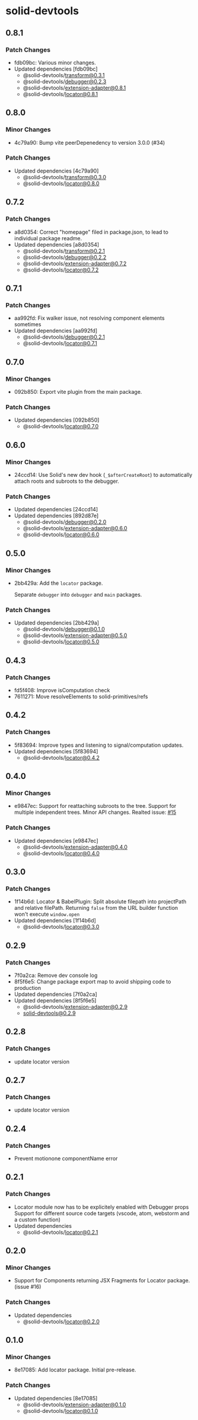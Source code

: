 # solid-devtools

## 0.8.1

### Patch Changes

- fdb09bc: Various minor changes.
- Updated dependencies [fdb09bc]
  - @solid-devtools/transform@0.3.1
  - @solid-devtools/debugger@0.2.3
  - @solid-devtools/extension-adapter@0.8.1
  - @solid-devtools/locator@0.8.1

## 0.8.0

### Minor Changes

- 4c79a90: Bump vite peerDepenedency to version 3.0.0 (#34)

### Patch Changes

- Updated dependencies [4c79a90]
  - @solid-devtools/transform@0.3.0
  - @solid-devtools/locator@0.8.0

## 0.7.2

### Patch Changes

- a8d0354: Correct "homepage" filed in package.json, to lead to individual package readme.
- Updated dependencies [a8d0354]
  - @solid-devtools/transform@0.2.1
  - @solid-devtools/debugger@0.2.2
  - @solid-devtools/extension-adapter@0.7.2
  - @solid-devtools/locator@0.7.2

## 0.7.1

### Patch Changes

- aa992fd: Fix walker issue, not resolving component elements sometimes
- Updated dependencies [aa992fd]
  - @solid-devtools/debugger@0.2.1
  - @solid-devtools/locator@0.7.1

## 0.7.0

### Minor Changes

- 092b850: Export vite plugin from the main package.

### Patch Changes

- Updated dependencies [092b850]
  - @solid-devtools/locator@0.7.0

## 0.6.0

### Minor Changes

- 24ccd14: Use Solid's new dev hook (`_$afterCreateRoot`) to automatically attach roots and subroots to the debugger.

### Patch Changes

- Updated dependencies [24ccd14]
- Updated dependencies [892d87e]
  - @solid-devtools/debugger@0.2.0
  - @solid-devtools/extension-adapter@0.6.0
  - @solid-devtools/locator@0.6.0

## 0.5.0

### Minor Changes

- 2bb429a: Add the `locator` package.

  Separate `debugger` into `debugger` and `main` packages.

### Patch Changes

- Updated dependencies [2bb429a]
  - @solid-devtools/debugger@0.1.0
  - @solid-devtools/extension-adapter@0.5.0
  - @solid-devtools/locator@0.5.0

## 0.4.3

### Patch Changes

- fd5f408: Improve isComputation check
- 7611271: Move resolveElements to solid-primitives/refs

## 0.4.2

### Patch Changes

- 5f83694: Improve types and listening to signal/computation updates.
- Updated dependencies [5f83694]
  - @solid-devtools/locator@0.4.2

## 0.4.0

### Minor Changes

- e9847ec: Support for reattaching subroots to the tree.
  Support for multiple independent trees.
  Minor API changes.
  Realted issue: [#15](https://github.com/thetarnav/solid-devtools/issues/15)

### Patch Changes

- Updated dependencies [e9847ec]
  - @solid-devtools/extension-adapter@0.4.0
  - @solid-devtools/locator@0.4.0

## 0.3.0

### Patch Changes

- 1f14b6d: Locator & BabelPlugin:
  Split absolute filepath into projectPath and relative filePath.
  Returning `false` from the URL builder function won't execute `window.open`
- Updated dependencies [1f14b6d]
  - @solid-devtools/locator@0.3.0

## 0.2.9

### Patch Changes

- 7f0a2ca: Remove dev console log
- 8f5f6e5: Change package export map to avoid shipping code to production
- Updated dependencies [7f0a2ca]
- Updated dependencies [8f5f6e5]
  - @solid-devtools/extension-adapter@0.2.9
  - solid-devtools@0.2.9

## 0.2.8

### Patch Changes

- update locator version

## 0.2.7

### Patch Changes

- update locator version

## 0.2.4

### Patch Changes

- Prevent motionone componentName error

## 0.2.1

### Patch Changes

- Locator module now has to be explicitely enabled with Debugger props
  Support for different source code targets (vscode, atom, webstorm and a custom function)
- Updated dependencies
  - @solid-devtools/locator@0.2.1

## 0.2.0

### Minor Changes

- Support for Components returning JSX Fragments for Locator package. (issue #16)

### Patch Changes

- Updated dependencies
  - @solid-devtools/locator@0.2.0

## 0.1.0

### Minor Changes

- 8e17085: Add locator package. Initial pre-release.

### Patch Changes

- Updated dependencies [8e17085]
  - @solid-devtools/extension-adapter@0.1.0
  - @solid-devtools/locator@0.1.0
